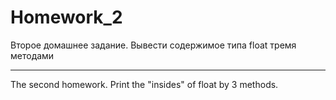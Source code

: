 ﻿Homework_2
===========


Второе домашнее задание.
Вывести содержимое типа float тремя методами 

____________________________________________

The second homework. 
Print the "insides" of float by 3 methods.
